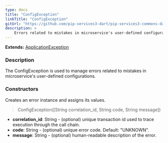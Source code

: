```yaml
---
type: docs
title: "ConfigException"
linkTitle: "ConfigException"
gitUrl: "https://github.com/pip-services3-dart/pip-services3-commons-dart"
description: >
    Errors related to mistakes in microservice's user-defined configurations.
---
```


**Extends:** [ApplicationException](../application_exception)

### Description

The ConfigException is used to manage errors related to mistakes in microservice's user-defined configurations. 

### Constructors
Creates an error instance and assigns its values.

> ConfigException([String correlation_id, String code, String message])

- **correlation_id**: String - (optional) unique transaction id used to trace execution through the call chain.
- **code**: String - (optional) unique error code. Default: "UNKNOWN".
- **message**: String - (optional) human-readable description of the error.

